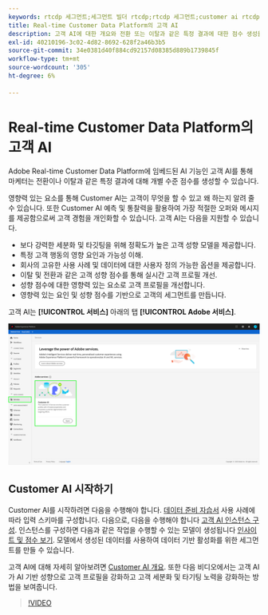```yaml
---
keywords: rtcdp 세그먼트;세그먼트 빌더 rtcdp;rtcdp 세그먼트;customer ai rtcdp
title: Real-time Customer Data Platform의 고객 AI
description: 고객 AI에 대한 개요와 전환 또는 이탈과 같은 특정 결과에 대한 점수 생성을 지원하는 방법.
exl-id: 40210196-3c02-4d82-8692-628f2a46b3b5
source-git-commit: 34e0381d40f884cd92157d08385d889b1739845f
workflow-type: tm+mt
source-wordcount: '305'
ht-degree: 6%

---
```


# Real-time Customer Data Platform의 고객 AI

Adobe Real-time Customer Data Platform에 임베드된 AI 기능인 고객 AI를 통해 마케터는 전환이나 이탈과 같은 특정 결과에 대해 개별 수준 점수를 생성할 수 있습니다.

영향력 있는 요소를 통해 Customer AI는 고객이 무엇을 할 수 있고 왜 하는지 알려 줄 수 있습니다. 또한 Customer AI 예측 및 통찰력을 활용하여 가장 적절한 오퍼와 메시지를 제공함으로써 고객 경험을 개인화할 수 있습니다. 고객 AI는 다음을 지원할 수 있습니다.

* 보다 강력한 세분화 및 타깃팅을 위해 정확도가 높은 고객 성향 모델을 제공합니다.
* 특정 고객 행동의 영향 요인과 가능성 이해.
* 회사의 고유한 사용 사례 및 데이터에 대한 사용자 정의 가능한 옵션을 제공합니다.
* 이탈 및 전환과 같은 고객 성향 점수를 통해 실시간 고객 프로필 개선.
* 성향 점수에 대한 영향력 있는 요소로 고객 프로필을 개선합니다.
* 영향력 있는 요인 및 성향 점수를 기반으로 고객의 세그먼트를 만듭니다.

고객 AI는 **[!UICONTROL 서비스]** 아래의 탭 **[!UICONTROL Adobe 서비스]**.

![고객 AI 위치](../assets/overview/rtcdp-customer-ai.png)

## Customer AI 시작하기

Customer AI를 시작하려면 다음을 수행해야 합니다. [데이터 준비 자습서](../../intelligent-services/data-preparation.md) 사용 사례에 따라 입력 스키마를 구성합니다. 다음으로, 다음을 수행해야 합니다 [고객 AI 인스턴스 구성](../../intelligent-services/customer-ai/user-guide/configure.md). 인스턴스를 구성하면 다음과 같은 작업을 수행할 수 있는 모델이 생성됩니다 [인사이트 및 점수 보기](../../intelligent-services/customer-ai/user-guide/discover-insights.md). 모델에서 생성된 데이터를 사용하여 데이터 기반 활성화를 위한 세그먼트를 만들 수 있습니다.

고객 AI에 대해 자세히 알아보려면 [Customer AI 개요](../../intelligent-services/customer-ai/overview.md). 또한 다음 비디오에서는 고객 AI가 AI 기반 성향으로 고객 프로필을 강화하고 고객 세분화 및 타기팅 노력을 강화하는 방법을 보여줍니다.

>[!VIDEO](https://video.tv.adobe.com/v/40374/?quality=12&learn=on)
